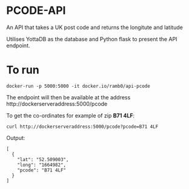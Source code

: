 # PCODE-API

An API that takes a UK post code and returns the longitute and latitude

Utilises YottaDB as the database and Python flask to present the API endpoint.

# To run

    docker-run -p 5000:5000 -it docker.io/ramb0/api-pcode

The endpoint will then be available at the address http://dockerserveraddress:5000/pcode

To get the co-ordinates for example of zip **B71 4LF**:

    curl http://dockerserveraddress:5000/pcode?pcode=B71 4LF
    
    
Output:

    [
      {
        "lat": "52.509003",
        "long": "1664982",
        "pcode": "B71 4LF"
      }
    ]
